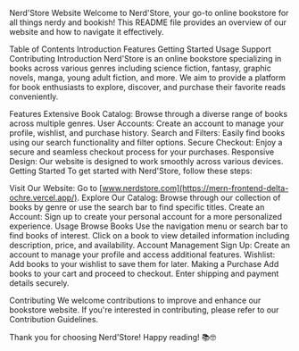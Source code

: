 Nerd'Store Website
Welcome to Nerd'Store, your go-to online bookstore for all things nerdy and bookish! This README file provides an overview of our website and how to navigate it effectively.

Table of Contents
Introduction
Features
Getting Started
Usage
Support
Contributing
Introduction
Nerd'Store is an online bookstore specializing in books across various genres including science fiction, fantasy, graphic novels, manga, young adult fiction, and more. We aim to provide a platform for book enthusiasts to explore, discover, and purchase their favorite reads conveniently.


Features
Extensive Book Catalog: Browse through a diverse range of books across multiple genres.
User Accounts: Create an account to manage your profile, wishlist, and purchase history.
Search and Filters: Easily find books using our search functionality and filter options.
Secure Checkout: Enjoy a secure and seamless checkout process for your purchases.
Responsive Design: Our website is designed to work smoothly across various devices.
Getting Started
To get started with Nerd'Store, follow these steps:

Visit Our Website: Go to [www.nerdstore.com](https://mern-frontend-delta-ochre.vercel.app/).
Explore Our Catalog: Browse through our collection of books by genre or use the search bar to find specific titles.
Create an Account: Sign up to create your personal account for a more personalized experience.
Usage
Browse Books
Use the navigation menu or search bar to find books of interest.
Click on a book to view detailed information including description, price, and availability.
Account Management
Sign Up: Create an account to manage your profile and access additional features.
Wishlist: Add books to your wishlist to save them for later.
Making a Purchase
Add books to your cart and proceed to checkout.
Enter shipping and payment details securely.


Contributing
We welcome contributions to improve and enhance our bookstore website. If you're interested in contributing, please refer to our Contribution Guidelines.

Thank you for choosing Nerd'Store! Happy reading! 📚🤓
